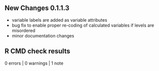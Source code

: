 ## New Changes 0.1.1.3

- variable labels are added as variable attributes
- bug fix to enable proper re-coding of calculated variables if levels are misordered
- minor documentation changes

## R CMD check results

0 errors | 0 warnings | 1 note

